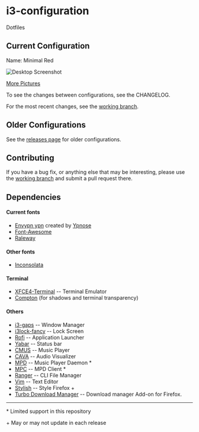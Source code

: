 # i3-configuration
Dotfiles

## Current Configuration
Name: Minimal Red

![Desktop Screenshot](http://i.imgur.com/EFYrwfr.png)

[More Pictures](https://imgur.com/a/ykdM9)

To see the changes between configurations, see the CHANGELOG.

For the most recent changes, see the [working branch](https://github.com/clyde80/i3-configuruation/tree/working).

## Older Configurations
See the [releases page](https://github.com/clyde80/i3-configuration/releases) for older configurations.

## Contributing
If you have a bug fix, or anything else that may be interesting, please use the [working branch](https://github.com/clyde80/i3-configuration/tree/working) and submit a pull request there.

## Dependencies

#### Current fonts
- [Envypn ypn](https://github.com/Tecate/bitmap-fonts/tree/master/bitmap/envypn-font) created by [Ypnose](https://github.com/Ypnose)
- [Font-Awesome](http://fontawesome.io/)
- [Raleway](https://fonts.google.com/specimen/Raleway)

#### Other fonts
- [Inconsolata](https://fonts.google.com/specimen/Inconsolata)

#### Terminal
- [XFCE4-Terminal](https://launchpad.net/xfce4-terminal) -- Terminal Emulator
- [Compton](https://github.com/chjj/compton) (for shadows and terminal transparency)

#### Others
- [i3-gaps](https://github.com/Airblader/i3) -- Window Manager
- [i3lock-fancy](https://github.com/meskarune/i3lock-fancy) -- Lock Screen
- [Rofi](https://github.com/DaveDavenport/rofi) -- Application Launcher
- [Yabar](https://github.com/geommer/yabar) -- Status bar
- [CMUS](https://github.com/cmus/cmus) -- Music Player
- [CAVA](https://github.com/karlstav/cava) -- Audio Visualizer
- [MPD](https://www.musicpd.org/) -- Music Player Daemon *
- [MPC](https://www.musicpd.org/clients/mpc/) -- MPD Client *
- [Ranger](https://github.com/ranger/ranger) -- CLI File Manager
- [Vim](https://github.com/vim/vim) -- Text Editor
- [Stylish](https://addons.mozilla.org/en-US/firefox/addon/stylish/) -- Style Firefox +
- [Turbo Download Manager](https://github.com/inbasic/turbo-download-manager) -- Download manager Add-on for Firefox.

***
\* Limited support in this repository

\+ May or may not update in each release
